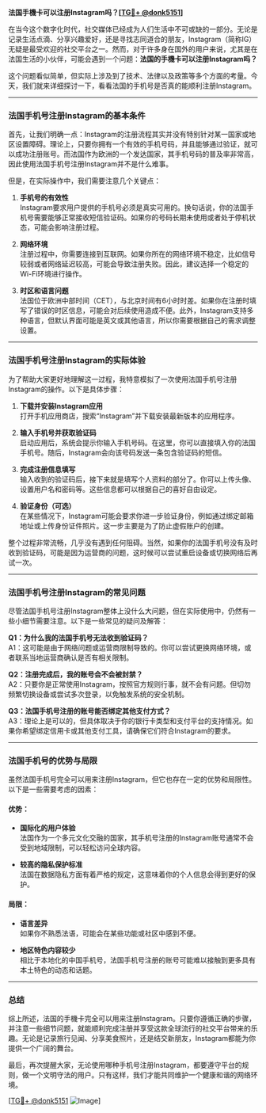 **法国手機卡可以注册Instagram吗？[[TG💪+ @donk5151](https://t.me/s/donk5151)]**

在当今这个数字化时代，社交媒体已经成为人们生活中不可或缺的一部分。无论是记录生活点滴、分享兴趣爱好，还是寻找志同道合的朋友，Instagram（简称IG）无疑是最受欢迎的社交平台之一。然而，对于许多身在国外的用户来说，尤其是在法国生活的小伙伴，可能会遇到一个问题：**法国的手機卡可以注册Instagram吗？**

这个问题看似简单，但实际上涉及到了技术、法律以及政策等多个方面的考量。今天，我们就来详细探讨一下，看看法国的手机号是否真的能顺利注册Instagram。

---

### 法国手机号注册Instagram的基本条件

首先，让我们明确一点：Instagram的注册流程其实并没有特别针对某一国家或地区设置障碍。理论上，只要你拥有一个有效的手机号码，并且能够通过验证，就可以成功注册账号。而法国作为欧洲的一个发达国家，其手机号码的普及率非常高，因此使用法国手机号注册Instagram并不是什么难事。

但是，在实际操作中，我们需要注意几个关键点：

1. **手机号的有效性**  
   Instagram要求用户提供的手机号必须是真实可用的。换句话说，你的法国手机号需要能够正常接收短信验证码。如果你的号码长期未使用或者处于停机状态，可能会影响注册过程。

2. **网络环境**  
   注册过程中，你需要连接到互联网。如果你所在的网络环境不稳定，比如信号较弱或者网络延迟较高，可能会导致注册失败。因此，建议选择一个稳定的Wi-Fi环境进行操作。

3. **时区和语言问题**  
   法国位于欧洲中部时间（CET），与北京时间有6小时时差。如果你在注册时填写了错误的时区信息，可能会对后续使用造成不便。此外，Instagram支持多种语言，但默认界面可能是英文或其他语言，所以你需要根据自己的需求调整设置。

---

### 法国手机号注册Instagram的实际体验

为了帮助大家更好地理解这一过程，我特意模拟了一次使用法国手机号注册Instagram的操作。以下是具体步骤：

1. **下载并安装Instagram应用**  
   打开手机应用商店，搜索“Instagram”并下载安装最新版本的应用程序。

2. **输入手机号并获取验证码**  
   启动应用后，系统会提示你输入手机号码。在这里，你可以直接填入你的法国手机号。随后，Instagram会向该号码发送一条包含验证码的短信。

3. **完成注册信息填写**  
   输入收到的验证码后，接下来就是填写个人资料的部分了。你可以上传头像、设置用户名和密码等。这些信息都可以根据自己的喜好自由设定。

4. **验证身份（可选）**  
   在某些情况下，Instagram可能会要求你进一步验证身份，例如通过绑定邮箱地址或上传身份证件照片。这一步主要是为了防止虚假账户的创建。

整个过程非常流畅，几乎没有遇到任何阻碍。当然，如果你的法国手机号没有及时收到验证码，可能是因为运营商的问题，这时候可以尝试重启设备或切换网络后再试一次。

---

### 法国手机号注册Instagram的常见问题

尽管法国手机号注册Instagram整体上没什么大问题，但在实际使用中，仍然有一些小细节需要注意。以下是一些常见的疑问及解答：

**Q1：为什么我的法国手机号无法收到验证码？**  
A1：这可能是由于网络问题或运营商限制导致的。你可以尝试更换网络环境，或者联系当地运营商确认是否有相关限制。

**Q2：注册完成后，我的账号会不会被封禁？**  
A2：只要你是正常使用Instagram，按照官方规则行事，就不会有问题。但切勿频繁切换设备或尝试多次登录，以免触发系统的安全机制。

**Q3：法国手机号注册的账号能否绑定其他支付方式？**  
A3：理论上是可以的，但具体取决于你的银行卡类型和支付平台的支持情况。如果你希望绑定信用卡或其他支付工具，请确保它们符合Instagram的要求。

---

### 法国手机号的优势与局限

虽然法国手机号完全可以用来注册Instagram，但它也存在一定的优势和局限性。以下是一些需要考虑的因素：

#### 优势：
- **国际化的用户体验**  
  法国作为一个多元文化交融的国家，其手机号注册的Instagram账号通常不会受到地域限制，可以轻松访问全球内容。
  
- **较高的隐私保护标准**  
  法国在数据隐私方面有着严格的规定，这意味着你的个人信息会得到更好的保护。

#### 局限：
- **语言差异**  
  如果你不熟悉法语，可能会在某些功能或社区中感到不便。

- **地区特色内容较少**  
  相比于本地化的中国手机号，法国手机号注册的账号可能难以接触到更多具有本土特色的动态和话题。

---

### 总结

综上所述，法国的手機卡完全可以用来注册Instagram。只要你遵循正确的步骤，并注意一些细节问题，就能顺利完成注册并享受这款全球流行的社交平台带来的乐趣。无论是记录旅行见闻、分享美食照片，还是结交新朋友，Instagram都能为你提供一个广阔的舞台。

最后，再次提醒大家，无论使用哪种手机号注册Instagram，都要遵守平台的规则，做一个文明守法的用户。只有这样，我们才能共同维护一个健康和谐的网络环境。

[[TG💪+ @donk5151](https://t.me/s/donk5151) ![Image](https://i.postimg.cc/rwNCRYN7/Snipaste-2025-04-30-17-27-05.png)]